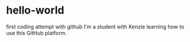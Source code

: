 # hello-world
first coding attempt with github
I'm a student with Kenzie learning how to use this GitHub platform.
